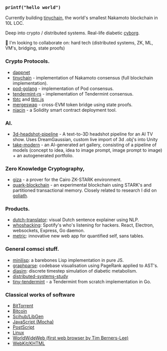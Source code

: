 ### `printf("hello world")`

Currently building [tinychain](https://github.com/tinychainorg/tinychain), the world's smallest Nakamoto blockchain in 10L LOC.

Deep into crypto / distributed systems. Real-life diabetic [cyborg](https://liamz.co/blog/im-a-cyborg-now-on-building-my-own-artificial-pancreas/).

👯 I'm looking to collaborate on: hard tech (distributed systems, ZK, ML, VM's, bridging, state proofs)

### Crypto Protocols.

 * [dappnet](https://github.com/dappnetbby/dappnet)
 * [tinychain](https://github.com/tinychainorg/tinychain) - implementation of Nakamoto consensus (full blockchain implementation).
 * [pod-golang](https://github.com/liamzebedee/pod-golang) - implementation of Pod consensus.
 * [tendermint-rs](https://github.com/liamzebedee/tendermint-rs) - implementation of Tendermint consensus.
 * [tbtc](https://github.com/keep-network/tbtc) and [tbtc.js](https://github.com/keep-network/tbtc.js)
 * [mergeswap](https://github.com/codyx/mergeswap) - cross-EVM token bridge using state proofs.
 * [niacin](https://github.com/liamzebedee/niacin) - a Solidity smart contract deployment tool.

### AI.

 * [3d-headshot-pipeline](https://github.com/liamzebedee/3d-headshot-pipeline) - A text-to-3D headshot pipeline for an AI TV show. Uses DreamGaussian, custom live import of 3d .obj's into Unity
 * [take-modern](https://github.com/liamzebedee/take-modern) - an AI-generated art gallery, consisting of a pipeline of models (concept to idea, idea to image prompt, image prompt to image) + an autogenerated portfolio.

### Zero Knowledge Cryptography,

 * [giza](https://github.com/maxgillett/giza) - a prover for the Cairo ZK-STARK environment.
 * [quark-blockchain](https://github.com/liamzebedee/quark-blockchain) - an experimental blockchain using STARK's and partitioned transactional memory. Closely related to research I did on [goliath](https://github.com/liamzebedee/goliath-blockchain). 

### Products.

 * [dutch-translator](https://github.com/liamzebedee/dutch-translator): visual Dutch sentence explainer using NLP.
 * [whoshacking](https://github.com/liamzebedee/whoshacking): Spotify's who's listening for hackers. React, Electron, websockets, Express, Go daemon.
 * [metric](https://github.com/liamzebedee/metric): innovative new web app for quantified self, sans tables.

### General comsci stuff.

 * [minilisp](https://github.com/liamzebedee/minilisp): a barebones Lisp implementation in pure JS.
 * [graphparse](https://github.com/liamzebedee/graphparse): codebase visualisation using PageRank applied to AST's.
 * [diasim](https://github.com/liamzebedee/diasim): discrete timestep simulation of diabetic metabolism.
 * [distributed-systems-study](https://github.com/liamzebedee/distributed-systems-study)
 * [tiny-tendermint](https://github.com/liamzebedee/tiny-tendermint) - a Tendermint from scratch implementation in Go.


### Classical works of software

 * [BitTorrent](https://github.com/liamzebedee/bittorrent-source-archive)
 * [Bitcoin](https://github.com/liamzebedee/bitcoin-source-archive)
 * [Scihub/LibGen](https://github.com/liamzebedee/scihub-source-archive)
 * [JavaScript (Mocha)](https://github.com/liamzebedee/javascript-source-archive)
 * [PostScript](https://github.com/liamzebedee/postscript-source-archive)
 * [Linux](https://github.com/liamzebedee/linux-source-archive)
 * [WorldWideWeb (first web browser by Tim Berners-Lee)](https://github.com/liamzebedee/worldwideweb)
 * [WebKit/KHTML](https://github.com/liamzebedee/webkit-source-archive)


<!---
### Random other stuff.

 - [database](https://github.com/liamzebedee/simple-database). Studying how databases are implemented.
 - [stateman](https://github.com/liamzebedee/stateman). React.js state management library
 - [janest](https://github.com/liamzebedee/janest-1). Jane Street puzzle.
 * [spotify-style-times](https://github.com/liamzebedee/spotify-style-times)
 * [jekyll-i18n](https://github.com/liamzebedee/jekyll-i18n)
 * [ciaodao](https://github.com/liamzebedee/ciaodao): social chatspaces where only tokenholders can post.
 * [retrust](https://github.com/liamzebedee/retrust): investigating Evidence-Based Subjective Logic as a reputation protocol for p2p networks. Includes Numpy/Solidity code.
 * [ohdex](https://github.com/liamzebedee/ohdex): cross-chain token bridging protocol, I built with @MickdeGraaf
 * [goliath-sequencer](https://github.com/liamzebedee/goliath-blockchain/tree/master/sequencer/mvp) - a transaction sequencer network for blockchains using libp2p.



 * [t1gym](https://github.com/liamzebedee/t1gym): smart diabetes logbook for T1 diabetics using NightScout.
 * [electron-go-picnic](https://github.com/liamzebedee/electron-go-picnic)

 * [attention-market-maker](https://twitter.com/liamzebedee/status/1504354504212647936) - an algorthmic newsfeed.

### Libraries.

### Experiments.

 * [merkle-bundles](https://github.com/liamzebedee/merkle-bundles): delivering only the delta of JS bundle updates using Merkle trees.
 
### Unfinished.

 * [hyper](https://github.com/liamzebedee/hyper): image editor + hypermedia protocol
 * [sugardao](https://github.com/liamzebedee/sugardao): the diabetic-backed stablecoin

### Misc older projects.

 * [chainlog](https://github.com/liamzebedee/chainlog): A beautifully simple CLI to log Solidity smart contract interactions.
 * [prometheus-remote-write](https://github.com/liamzebedee/prometheus-remote-write).
 * [TDLM](https://github.com/liamzebedee/TDLM): vibealicious web UI for collaborative Spotify playlists.

 * [synthetix-futures-keepers](https://github.com/Synthetixio/futures-keepers)

--->
